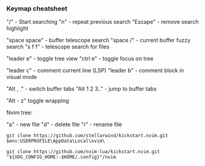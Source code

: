 ### Keymap cheatsheet

"/" - Start searching
"n" - repeat previous search
"Escape" - remove search highlight


"space space" - buffer telescope search
"space /" - current buffer fuzzy search
"s f f" - telescope search for files

"leader e" - toggle tree view
"ctrl e" - toggle focus on tree

"leader c" - comment current line (LSP)
"leader b" - comment block in visual mode

"Alt , ." - switch buffer tabs
"Alt 1 2 3.." - jump to buffer tabs

"Alt - z" toggle wrapping

Nvim tree:

"a" - new file
"d" - delete file
"r" - rename file

```
git clone https://github.com/stellarwind/kickstart.nvim.git $env:USERPROFILE\AppData\Local\nvim\
```

```
git clone https://github.com/nvim-lua/kickstart.nvim.git "${XDG_CONFIG_HOME:-$HOME/.config}"/nvim
```


